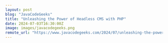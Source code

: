 ```yaml
---
layout: post
blog: "JavaCodeGeeks"
title: "Unleashing the Power of Headless CMS with PHP"
date: 2024-07-03T16:30:00Z
image: images/javacodegeeks.png
remote_url: "https://www.javacodegeeks.com/2024/07/unleashing-the-power-of-headless-cms-with-php.html"
---
```

